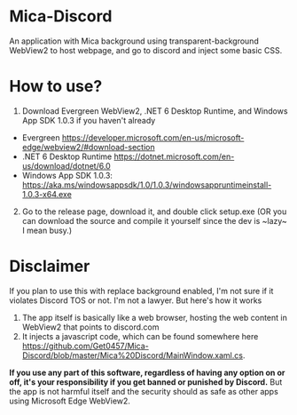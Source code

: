 # Mica-Discord

An application with Mica background using transparent-background WebView2 to host webpage, and go to discord and inject some basic CSS.

# How to use?
1. Download Evergreen WebView2, .NET 6 Desktop Runtime, and Windows App SDK 1.0.3 if you haven't already
- Evergreen https://developer.microsoft.com/en-us/microsoft-edge/webview2/#download-section
- .NET 6 Desktop Runtime https://dotnet.microsoft.com/en-us/download/dotnet/6.0
- Windows App SDK 1.0.3: https://aka.ms/windowsappsdk/1.0/1.0.3/windowsappruntimeinstall-1.0.3-x64.exe
2. Go to the release page, download it, and double click setup.exe (OR you can download the source and compile it yourself since the dev is ~lazy~ I mean busy.)

# Disclaimer
If you plan to use this with replace background enabled, I'm not sure if it violates Discord TOS or not. I'm not a lawyer. But here's how it works
1. The app itself is basically like a web browser, hosting the web content in WebView2 that points to discord.com
2. It injects a javascript code, which can be found somewhere here https://github.com/Get0457/Mica-Discord/blob/master/Mica%20Discord/MainWindow.xaml.cs.

**If you use any part of this software, regardless of having any option on or off, it's your responsibility if you get banned or punished by Discord.** But the app is not harmful itself and the security should as safe as other apps using Microsoft Edge WebView2.
